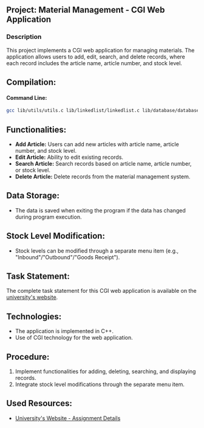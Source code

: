 ## Project: Material Management - CGI Web Application

### Description
This project implements a CGI web application for managing materials. The application allows users to add, edit, search, and delete records, where each record includes the article name, article number, and stock level.

## Compilation:

#### Command Line:
```bash
gcc lib/utils/utils.c lib/linkedlist/linkedlist.c lib/database/database.c main.c -o beleg.cgi
```
## Functionalities:
- **Add Article:** Users can add new articles with article name, article number, and stock level.
- **Edit Article:** Ability to edit existing records.
- **Search Article:** Search records based on article name, article number, or stock level.
- **Delete Article:** Delete records from the material management system.

## Data Storage:
- The data is saved when exiting the program if the data has changed during program execution.

## Stock Level Modification:
- Stock levels can be modified through a separate menu item (e.g., "Inbound"/"Outbound"/"Goods Receipt").

## Task Statement:
The complete task statement for this CGI web application is available on the [university's website](https://www2.htw-dresden.de/~beck/PSPI/Belegaufgaben).

## Technologies:
- The application is implemented in C++.
- Use of CGI technology for the web application.

## Procedure:
1. Implement functionalities for adding, deleting, searching, and displaying records.
2. Integrate stock level modifications through the separate menu item.

## Used Resources:
- [University's Website - Assignment Details](https://www2.htw-dresden.de/~beck/PSPI/Belegaufgaben)

